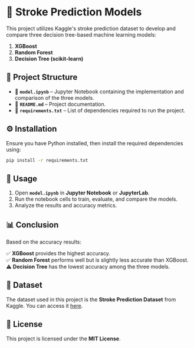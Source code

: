 # 🧠 Stroke Prediction Models  

This project utilizes Kaggle's stroke prediction dataset to develop and compare three decision tree-based machine learning models:  

1. **XGBoost**  
2. **Random Forest**  
3. **Decision Tree (scikit-learn)**  

## 📂 Project Structure  

- 📜 **`model.ipynb`** – Jupyter Notebook containing the implementation and comparison of the three models.  
- 📜 **`README.md`** – Project documentation.  
- 📜 **`requirements.txt`** – List of dependencies required to run the project.  

## ⚙️ Installation  

Ensure you have Python installed, then install the required dependencies using:  

```bash
pip install -r requirements.txt
```  

## 🚀 Usage  

1. Open **`model.ipynb`** in **Jupyter Notebook** or **JupyterLab**.  
2. Run the notebook cells to train, evaluate, and compare the models.  
3. Analyze the results and accuracy metrics.  

## 📊 Conclusion  

Based on the accuracy results:  

✅ **XGBoost** provides the highest accuracy.  
✅ **Random Forest** performs well but is slightly less accurate than XGBoost.  
⚠️ **Decision Tree** has the lowest accuracy among the three models.  

## 📁 Dataset  

The dataset used in this project is the **Stroke Prediction Dataset** from Kaggle. You can access it [here](https://www.kaggle.com).  

## 📜 License  

This project is licensed under the **MIT License**.  
